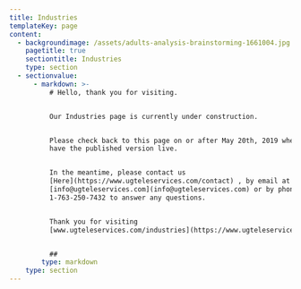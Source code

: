 ```yaml
---
title: Industries
templateKey: page
content:
  - backgroundimage: /assets/adults-analysis-brainstorming-1661004.jpg
    pagetitle: true
    sectiontitle: Industries
    type: section
  - sectionvalue:
      - markdown: >-
          # Hello, thank you for visiting.


          Our Industries page is currently under construction.


          Please check back to this page on or after May 20th, 2019 when we will
          have the published version live.


          In the meantime, please contact us
          [Here](https://www.ugteleservices.com/contact) , by email at
          [info@ugteleservices.com](info@ugteleservices.com) or by phone
          1-763-250-7432 to answer any questions.


          Thank you for visiting
          [www.ugteleservices.com/industries](https://www.ugteleservices.com/industries/)


          ##
        type: markdown
    type: section
---
```


